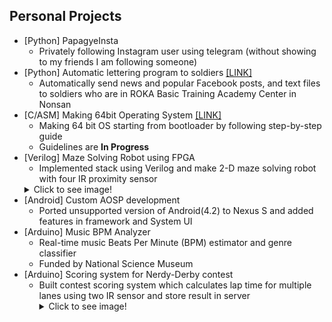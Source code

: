Personal Projects
----------
<!-- TODO: Fix line spacing -->
* [Python] PapagyeInsta
    * Privately following Instagram user using telegram (without showing to my friends I am following someone)
* [Python] Automatic lettering program to soldiers [\[LINK\]](https://github.com/Hanuu/lettertosoldier)
    * Automatically send news and popular Facebook posts, and text files to soldiers who are in ROKA Basic Training Academy Center in Nonsan
* [C/ASM] Making 64bit Operating System [\[LINK\]](https://github.com/tycheyoung/64bit_os)
    * Making 64 bit OS starting from bootloader by following step-by-step guide
    * Guidelines are **In Progress**
* [Verilog] Maze Solving Robot using FPGA
    * Implemented stack using Verilog and make 2-D maze solving robot with four IR proximity sensor
    <details><summary>Click to see image!</summary>
        ![Photo](/projects/photos/maze_robot.jpg)
    </details>
* [Android] Custom AOSP development
    * Ported unsupported version of Android(4.2) to Nexus S and added features in framework and System UI
* [Arduino] Music BPM Analyzer
    * Real-time music Beats Per Minute (BPM) estimator and genre classifier
    * Funded by National Science Museum
* [Arduino] Scoring system for Nerdy-Derby contest
    * Built contest scoring system which calculates lap time for multiple lanes using two IR sensor and store result in server
        <details><summary>Click to see image!</summary>
        ![Photo](/projects/photos/nerdy_derby.jpg)
    </details>